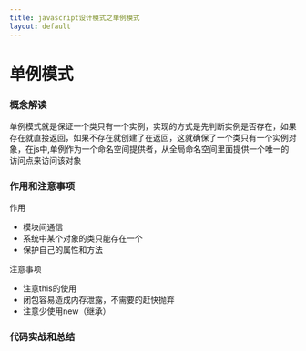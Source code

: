 ```yaml
---
title: javascript设计模式之单例模式
layout: default
---
```


# 单例模式

### 概念解读

单例模式就是保证一个类只有一个实例，实现的方式是先判断实例是否存在，如果存在就直接返回，如果不存在就创建了在返回，这就确保了一个类只有一个实例对象，在js中,单例作为一个命名空间提供者，从全局命名空间里面提供一个唯一的访问点来访问该对象

### 作用和注意事项

作用
- 模块间通信
- 系统中某个对象的类只能存在一个
- 保护自己的属性和方法

注意事项
- 注意this的使用
- 闭包容易造成内存泄露，不需要的赶快抛弃
- 注意少使用new（继承）

### 代码实战和总结
